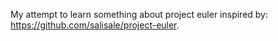 My attempt to learn something about project euler inspired by: https://github.com/salisale/project-euler. 
